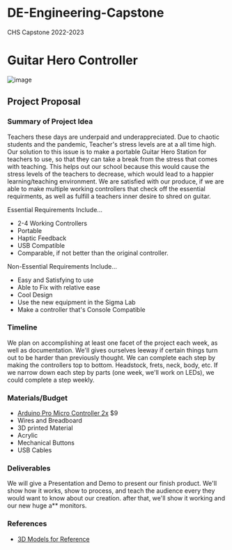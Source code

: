# DE-Engineering-Capstone
CHS Capstone 2022-2023

# Guitar Hero Controller

![image](https://user-images.githubusercontent.com/57632909/190243414-d1052cd8-8749-4b96-88ec-7982bfbf686f.png)

## Project Proposal

### Summary of Project Idea
Teachers these days are underpaid and underappreciated. Due to chaotic students and the pandemic, Teacher's stress levels are at a all time high. 
Our solution to this issue is to make a portable Guitar Hero Station for teachers to use, so that they can take a break from the stress that comes with teaching. This helps out our school because this would cause the stress levels of the teachers to decrease, which would lead to a happier learning/teaching environment. We are satisfied with our produce, if we are able to make multiple working controllers that check off the essential requirments, as well as fulfill a teachers inner desire to shred on guitar.

Essential Requirements Include...

- 2-4 Working Controllers
- Portable
- Haptic Feedback
- USB Compatible
- Comparable, if not better than the original controller.

Non-Essential Requirements Include...

- Easy and Satisfying to use
- Able to Fix with relative ease
- Cool Design
- Use the new equipment in the Sigma Lab
- Make a controller that's Console Compatible

### Timeline
We plan on accomplishing at least one facet of the project each week, as well as documentation. We'll gives ourselves leeway if certain things turn out to be harder than previously thought. We can complete each step by making the controllers top to bottom. Headstock, frets, neck, body, etc. If we narrow down each step by parts (one week, we'll work on LEDs), we could complete a step weekly.
### Materials/Budget

- [Arduino Pro Micro Controller 2x](https://envistiamall.com/products/pro-micro-atmega32u4-5v-16mhz-leonardo-arduino-compatible) $9
- Wires and Breadboard
- 3D printed Material
- Acrylic
- Mechanical Buttons
- USB Cables
### Deliverables
We will give a Presentation and Demo to present our finish product. We'll show how it works, show to process, and teach the audience every they would want to know about our creation. after that, we'll show it working and our new huge a** monitors.
### References

- [3D Models for Reference](https://www.printables.com/model/227773-les-paul-clone-hero-controller)
